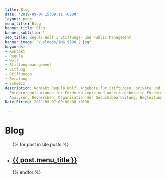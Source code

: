 ```yaml
---
title: Blog
date: '2019-09-07 15:09:11 +0200'
layout: page
menu_title: Blog
banner_title: Blog
banner_subtitle: ''
seo_title: Regula Wolf I Stiftungs- und Public Management
banner_image: "/uploads/IMG_9590_2.jpg"
keywords:
- Kontakt
- Regula
- Wolf
- Stiftungsmanagement
- Sitfung
- Stiftungen
- Beratung
- Schweiz
description: Kontakt Regula Wolf, Angebote für Stiftungen, private und öffentliche
  Förderorganisationen für Förderkonzepte und umsetzungsbereite Fördermassnahmen,
  Analysen, Recherchen, Organisation der Gesuchsbearbeitung, Begleitung der Neupositionierung
Date_String: 2019-09-07 00:00:00 +0200

---
```

<h1>Blog</h1>

<ul>
  {% for post in site.posts %}
    <li>
      <h2><a href="{{ post.url }}">{{ post.menu_title }}</a></h2>
    </li>
  {% endfor %}
</ul>